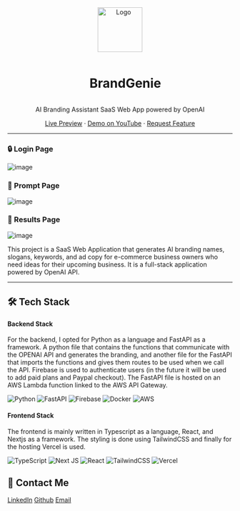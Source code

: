 <div align="center">
  <a href="https://brandgenie.vercel.app/">
    <img src="https://user-images.githubusercontent.com/66017329/218894841-e86c37b8-714a-4137-ac1b-c72e9aee5bff.svg" alt="Logo" width="100" height="100">
  </a>

  <div id="user-content-toc">
    <ul>
      <summary><h1 style="display: inline-block;">BrandGenie</h1></summary>
    </ul>
  </div>
  
  <p>AI Branding Assistant SaaS Web App powered by OpenAI</p>
    <a href="https://brandgenie.vercel.app/">Live Preview</a>
    ·
    <a href="https://youtu.be/L8uXMnJGJCo">Demo on YouTube</a>
    ·
    <a href="https://github.com/Hamagistral/BrandGenie/issues">Request Feature</a>
</div>

<hr>

### 🔒 Login Page
![image](https://user-images.githubusercontent.com/66017329/224343523-32e98f9a-f6bd-4c8f-8fcf-fb2388ac211d.png)

### 🤖 Prompt Page
![image](https://user-images.githubusercontent.com/66017329/218896782-c42e2537-7b48-4775-984d-48b9bc0e8001.png)

### 📃 Results Page
![image](https://user-images.githubusercontent.com/66017329/218898758-e1d1d655-f5bb-405c-9499-8d775e2e555c.png)

This project is a SaaS Web Application that generates AI branding names, slogans, keywords, and ad copy for e-commerce business owners who need ideas for their upcoming business. It is a full-stack application powered by OpenAI API.

<hr>

## 🛠️ Tech Stack

#### Backend Stack

For the backend, I opted for Python as a language and FastAPI as a framework. A python file that contains the functions that communicate with the OPENAI API and generates the branding, and another file for the FastAPI that imports the functions and gives them routes to be used when we call the API. Firebase is used to authenticate users (in the future it will be used to add paid plans and Paypal checkout). The FastAPI file is hosted on an AWS Lambda function linked to the AWS API Gateway.

![Python](https://img.shields.io/badge/python-3670A0?style=for-the-badge&logo=python&logoColor=ffdd54)
![FastAPI](https://img.shields.io/badge/FastAPI-005571?style=for-the-badge&logo=fastapi)
![Firebase](https://img.shields.io/badge/Firebase-039BE5?style=for-the-badge&logo=Firebase&logoColor=white)
![Docker](https://img.shields.io/badge/docker-%230db7ed.svg?style=for-the-badge&logo=docker&logoColor=white)
![AWS](https://img.shields.io/badge/AWS-%23FF9900.svg?style=for-the-badge&logo=amazon-aws&logoColor=white)

#### Frontend Stack

The frontend is mainly written in Typescript as a language, React, and Nextjs as a framework. The styling is done using TailwindCSS and finally for the hosting Vercel is used.

![TypeScript](https://img.shields.io/badge/typescript-%23007ACC.svg?style=for-the-badge&logo=typescript&logoColor=white)
![Next JS](https://img.shields.io/badge/Next-black?style=for-the-badge&logo=next.js&logoColor=white)
![React](https://img.shields.io/badge/react-%2320232a.svg?style=for-the-badge&logo=react&logoColor=%2361DAFB)
![TailwindCSS](https://img.shields.io/badge/tailwindcss-%2338B2AC.svg?style=for-the-badge&logo=tailwind-css&logoColor=white)
![Vercel](https://img.shields.io/badge/vercel-%23000000.svg?style=for-the-badge&logo=vercel&logoColor=white) 


## 📨 Contact Me

[LinkedIn](https://www.linkedin.com/in/hamza-elbelghiti/)
[Github](https://github.com/Hamagistral)
[Email](hamza.lbelghiti@gmail.com)
